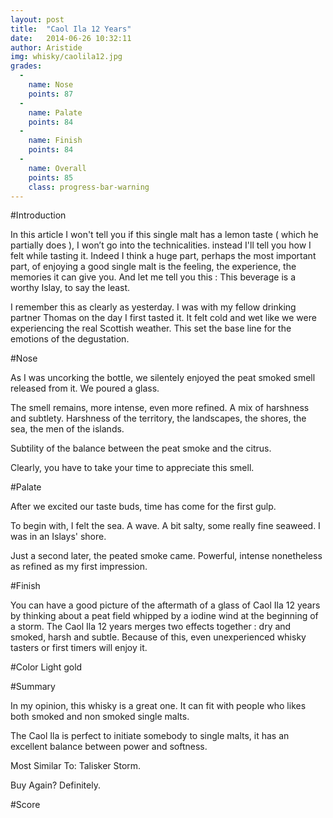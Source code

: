 ```yaml
---
layout: post
title:  "Caol Ila 12 Years"
date:   2014-06-26 10:32:11
author: Aristide
img: whisky/caolila12.jpg
grades:
  -
    name: Nose
    points: 87
  -
    name: Palate
    points: 84
  -
    name: Finish
    points: 84
  -
    name: Overall
    points: 85
    class: progress-bar-warning
---
```




#Introduction

In this article I won't tell you if this single malt has a lemon taste ( which he partially does ), I won’t go into the technicalities. instead I'll tell you how I felt while tasting it. Indeed I think a huge part, perhaps the most important part, of enjoying a good single malt is the feeling, the experience, the memories it can give you. And let me tell you this : This beverage is a worthy Islay, to say the least.

I remember this as clearly as yesterday. I was with my fellow drinking partner Thomas on the day I first tasted it. It felt cold and wet like we were experiencing the real Scottish weather. This set the base line for the emotions of the degustation.

#Nose

As I was uncorking the bottle, we silentely enjoyed the peat smoked smell released from it.
We poured a glass.

The smell remains, more intense, even more refined. A mix of harshness and subtlety. 
Harshness of the territory, the landscapes, the shores, the sea, the men of the islands.

Subtility of the balance between the peat smoke and the citrus. 

Clearly, you have to take your time to appreciate this smell. 

#Palate 

After we excited our taste buds, time has come for the first gulp. 

 To begin with, I felt the sea. A wave. A bit salty, some really fine seaweed. I was in an Islays' shore.

Just a second later, the peated smoke came. Powerful, intense nonetheless as refined as my first impression.



#Finish

You can have a good picture of the aftermath of a glass of Caol Ila 12 years by thinking about a peat field whipped by a iodine wind at the beginning of a storm.
The Caol Ila 12 years merges two effects together : dry and smoked, harsh and subtle.
Because of this, even unexperienced whisky tasters or first timers will enjoy it.

#Color
Light gold


#Summary 

In my opinion, this whisky is a great one. It can fit with people who likes both smoked and non smoked single malts.

The Caol Ila is perfect to initiate somebody to single malts, it has an excellent balance between power and softness.


Most Similar To: Talisker Storm.

Buy Again? Definitely.

#Score
